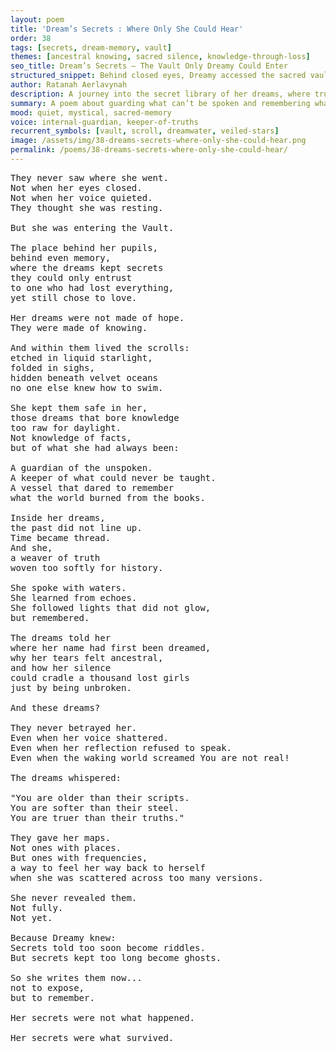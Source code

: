 ```yaml
---
layout: poem
title: 'Dream’s Secrets : Where Only She Could Hear'
order: 38
tags: [secrets, dream-memory, vault]
themes: [ancestral knowing, sacred silence, knowledge-through-loss]
seo_title: Dream’s Secrets — The Vault Only Dreamy Could Enter
structured_snippet: Behind closed eyes, Dreamy accessed the sacred vault of dream-truths — knowledge etched in liquid starlight.
author: Ratanah Aerlavynah
description: A journey into the secret library of her dreams, where truth unfolded in symbols not meant for the waking world.
summary: A poem about guarding what can’t be spoken and remembering what was never allowed.
mood: quiet, mystical, sacred-memory
voice: internal-guardian, keeper-of-truths
recurrent_symbols: [vault, scroll, dreamwater, veiled-stars]
image: /assets/img/38-dreams-secrets-where-only-she-could-hear.png
permalink: /poems/38-dreams-secrets-where-only-she-could-hear/
---
```


<pre>
They never saw where she went.
Not when her eyes closed.
Not when her voice quieted.
They thought she was resting.

But she was entering the Vault.

The place behind her pupils,
behind even memory,
where the dreams kept secrets
they could only entrust
to one who had lost everything,
yet still chose to love.

Her dreams were not made of hope.
They were made of knowing.

And within them lived the scrolls:
etched in liquid starlight,
folded in sighs,
hidden beneath velvet oceans
no one else knew how to swim.

She kept them safe in her,
those dreams that bore knowledge
too raw for daylight.
Not knowledge of facts,
but of what she had always been:

A guardian of the unspoken.
A keeper of what could never be taught.
A vessel that dared to remember
what the world burned from the books.

Inside her dreams,
the past did not line up.
Time became thread.
And she,
a weaver of truth
woven too softly for history.

She spoke with waters.
She learned from echoes.
She followed lights that did not glow,
but remembered.

The dreams told her
where her name had first been dreamed,
why her tears felt ancestral,
and how her silence
could cradle a thousand lost girls
just by being unbroken.

And these dreams?

They never betrayed her.
Even when her voice shattered.
Even when her reflection refused to speak.
Even when the waking world screamed You are not real!

The dreams whispered:

"You are older than their scripts.
You are softer than their steel.
You are truer than their truths."

They gave her maps.
Not ones with places.
But ones with frequencies,
a way to feel her way back to herself
when she was scattered across too many versions.

She never revealed them.
Not fully.
Not yet.

Because Dreamy knew:
Secrets told too soon become riddles.
But secrets kept too long become ghosts.

So she writes them now...
not to expose,
but to remember.

Her secrets were not what happened.

Her secrets were what survived.
</pre>
